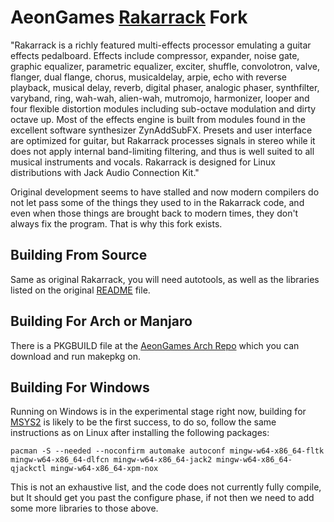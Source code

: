 AeonGames [Rakarrack](http://rakarrack.sourceforge.net/) Fork
========================

"Rakarrack is a richly featured multi-effects processor emulating a guitar effects pedalboard.  Effects include compressor, expander, noise gate, graphic equalizer, parametric equalizer, exciter, shuffle, convolotron, valve, flanger, dual flange, chorus, musicaldelay, arpie, echo with reverse playback, musical delay, reverb, digital phaser, analogic phaser, synthfilter, varyband, ring, wah-wah, alien-wah, mutromojo, harmonizer, looper and four flexible distortion modules including sub-octave modulation and dirty octave up.  Most of the effects engine is built from modules found in the excellent software synthesizer ZynAddSubFX.  Presets and user interface are optimized for guitar, but Rakarrack processes signals in stereo while it does not apply internal band-limiting filtering, and thus is well suited to all musical instruments and vocals.  Rakarrack is designed for Linux distributions with Jack Audio Connection Kit."

Original development seems to have stalled and now modern compilers do not let pass some of the things they used to in the Rakarrack code, and even when those things are brought back to modern times, they don't always fix the program. That is why this fork exists.

Building From Source
--------------------

Same as original Rakarrack, you will need autotools, as well as the libraries listed on the original [README](README) file.

Building For Arch or Manjaro
----------------------------

There is a PKGBUILD file at the [AeonGames Arch Repo](https://github.com/AeonGames/ArchRepo/tree/main/rakarrack) which you can download and run makepkg on.

Building For Windows
--------------------

Running on Windows is in the experimental stage right now, building for [MSYS2](https://www.msys2.org) is likely to be the first success, to do so, follow the same instructions as on Linux after installing the following packages:

`pacman -S --needed --noconfirm automake autoconf mingw-w64-x86_64-fltk mingw-w64-x86_64-dlfcn mingw-w64-x86_64-jack2 mingw-w64-x86_64-qjackctl mingw-w64-x86_64-xpm-nox`

This is not an exhaustive list, and the code does not currently fully compile, but It should get you past the configure phase, if not then we need to add some more libraries to those above.
